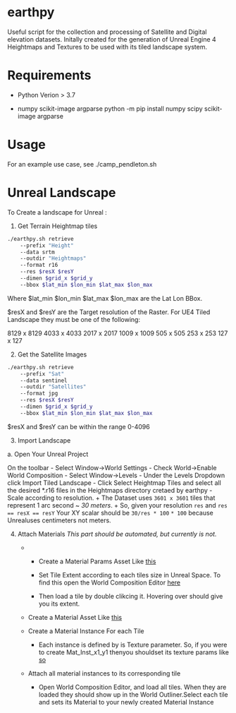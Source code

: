 # earthpy

Useful script for the collection and processing of Satellite and Digital elevation datasets. 
Initally created for the generation of Unreal Engine 4 Heightmaps and Textures to be used with its tiled landscape system.

# Requirements 

- Python Verion > 3.7 

- numpy scikit-image argparse
	python -m pip install numpy scipy scikit-image argparse

# Usage

For an example use case, see ./camp_pendleton.sh

# Unreal Landscape 

To Create a landscape for Unreal : 

1. Get Terrain Heightmap tiles

```bash
./earthpy.sh retrieve                      
    --prefix "Height"                       
    --data srtm                             
    --outdir "Heightmaps"   
    --format r16                            
    --res $resX $resY                       
    --dimen $grid_x $grid_y                 
    --bbox $lat_min $lon_min $lat_max $lon_max
```

Where $lat_min $lon_min $lat_max $lon_max are the Lat Lon BBox. 

$resX and $resY are the Target resolution of the Raster. For UE4 Tiled Landscape they must be one of the following:

8129 x 8129 
4033 x 4033 
2017 x 2017 
1009 x 1009 
505  x 505 
253  x 253 
127  x 127


2. Get the Satellite Images 
```bash
./earthpy.sh retrieve                     
    --prefix "Sat"                          
    --data sentinel                         
    --outdir "Satellites"         
    --format jpg                            
    --res $resX $resY                        
    --dimen $grid_x $grid_y                 
    --bbox $lat_min $lon_min $lat_max $lon_max 
```
$resX and $resY can be within the range 0-4096

3. Import Landscape 

a. Open Your Unreal Project 

On the toolbar
	- Select Window->World Settings 
	- Check World->Enable World Composition 
	- Select Window->Levels
	- Under the Levels Dropdown click Import Tiled Landscape
	- Click Select Heightmap Tiles and select all the desired *.r16 files in the Heightmaps directory cretaed by earthpy
	- Scale according to resolution. 
		+ The Dataset uses `3601 x 3601` tiles that represent 1 arc second ~ *30 meters*. 
		+ So, given your resolution `res` and `res == resX == resY` 
		Your XY scalar should be `30/res * 100` 
			`* 100`  because Unrealuses centimeters not meters.

4. Attach Materials
	*This part should be automated, but currently is not.*
		
	- 	- Create a Material Params Asset Like [this](res/Tile_Material_Params.png)

		- Set Tile Extent according to each tiles size in Unreal Space. To find this open the World Composition Editor [here](res/World_Composition.png)
		- Then load a tile by double clikcing it. Hovering over should give you its extent.
		
	- Create a Material Asset Like [this](res/Tile_Material.png)
	- Create a Material Instance For each Tile 
		- Each instance is defined by is Texture parameter. So, if you were to create Mat_Inst_x1_y1 thenyou shouldset its texture params like [so](res/Tile_Material_Instance.png)
	- Attach all material instances to its corresponding tile
		- Open World Composition Editor, and load all tiles. When they are loaded they should show up in the World Outliner.Select each tile and sets its Material to your newly created Material Instance